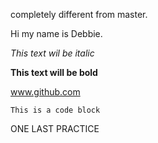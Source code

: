 
completely different from master.

Hi my name is Debbie.

*This text wil be italic*

**This text will be bold**

www.github.com

```
This is a code block
```

ONE LAST PRACTICE